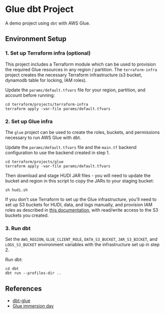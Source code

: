 # Glue dbt Project

A demo project using `dbt` with AWS Glue.

## Environment Setup
### 1. Set up Terraform infra (optional)
This project includes a Terraform module which can be used to provision the required Glue resources
in any region / partition. The `terraform-infra` project creates the necessary Terraform infrastructure (s3 bucket, dynamodb table for locking, IAM roles).

Update the `params/default.tfvars` file for your region, partition, and account before running:
```
cd terraform/projects/terraform-infra
terraform apply -var-file params/default.tfvars
```

### 2. Set up Glue infra
The `glue` project can be used to create the roles, buckets, and permissions necessary to run AWS Glue with dbt.

Update the `params/default.tfvars` file and the `main.tf` backend configuration to use the backend created in step 1.
```
cd terraform/projects/glue
terraform apply -var-file params/default.tfvars
```

Then download and stage HUDI JAR files - you will need to update the bucket and region in this script to copy the JARs to your staging bucket:
```
sh hudi.sh
```

If you don't use Terraform to set up the Glue infrastructure, you'll need to set up S3 buckets for HUDI, data, and logs manually, and provision IAM roles as described in [this documentation](https://docs.aws.amazon.com/glue/latest/dg/glue-is-security.html), with read/write access to the S3 buckets you created.

### 3. Run dbt
Set the `AWS_REGION`, `GLUE_CLIENT_ROLE`, `DATA_S3_BUCKET`, `JAR_S3_BICKET`, and `LOGS_S3_BUCKET` environment variables with the infrastructure set up in step 2.

Run dbt:
```
cd dbt
dbt run --profiles-dir ..
```

## References

* [dbt-glue](https://github.com/aws-samples/dbt-glue)
* [Glue immersion day](https://catalog.us-east-1.prod.workshops.aws/workshops/ee59d21b-4cb8-4b3d-a629-24537cf37bb5/en-US/lab6/custom-connector/create-hudi-connector)

